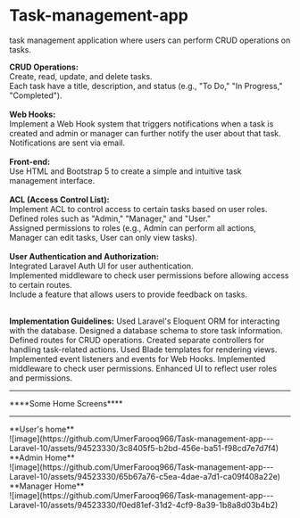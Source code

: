# Task-management-app
task management application where users can perform CRUD operations on tasks.

**CRUD Operations:**<br>
Create, read, update, and delete tasks.<br>
Each task have a title, description, and status (e.g., "To Do," "In Progress," "Completed").<br><br>
**Web Hooks:**<br>
Implement a Web Hook system that triggers notifications when a task is created and admin or manager can further notify the user about that task.<br>
Notifications are sent via email.<br><br>
**Front-end:**<br>
Use HTML and Bootstrap 5 to create a simple and intuitive task management interface.<br>
<br>
**ACL (Access Control List):**<br>
Implement ACL to control access to certain tasks based on user roles.<br>
Defined roles such as "Admin," "Manager," and "User."<br>
Assigned permissions to roles (e.g., Admin can perform all actions, Manager can edit tasks, User can only view
tasks).<br><br>
**User Authentication and Authorization:**<br>
Integrated Laravel Auth UI for user authentication.<br>
Implemented middleware to check user permissions before allowing access to certain routes.<br>
Include a feature that allows users to provide feedback on tasks.<br><br>

**Implementation Guidelines:**
Used Laravel's Eloquent ORM for interacting with the database.
Designed a database schema to store task information.
Defined routes for CRUD operations.
Created separate controllers for handling task-related actions.
Used Blade templates for rendering views.
Implemented event listeners and events for Web Hooks.
Implemented middleware to check user permissions.
Enhanced UI to reflect user roles and permissions.
<br>
<hr>
****Some Home Screens****<br><hr>
**User's home** <br>
![image](https://github.com/UmerFarooq966/Task-management-app---Laravel-10/assets/94523330/3c8405f5-b2bd-456e-ba51-f98cd7e7d7f4) <br>
**Admin Home**<br>
![image](https://github.com/UmerFarooq966/Task-management-app---Laravel-10/assets/94523330/65b67a76-c5ea-4dae-a7d1-ca09f408a22e) <br>
**Manager Home**<br>
![image](https://github.com/UmerFarooq966/Task-management-app---Laravel-10/assets/94523330/f0ed81ef-31d2-4cf9-8a39-1b8a8d03b4b2)




